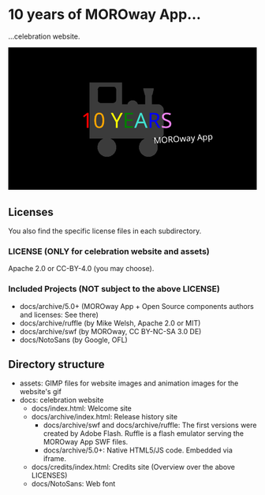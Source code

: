 # 10 years of MOROway App…

…celebration website.

<div style="text-align: center"><img src="10years.png"></div>

## Licenses

You also find the specific license files in each subdirectory.

### LICENSE (ONLY for celebration website and assets)

Apache 2.0 or CC-BY-4.0 (you may choose).

### Included Projects (NOT subject to the above LICENSE)

* docs/archive/5.0+ (MOROway App + Open Source components authors and licenses: See there)
* docs/archive/ruffle (by Mike Welsh, Apache 2.0 or MIT)
* docs/archive/swf (by MOROway, CC BY-NC-SA 3.0 DE)
* docs/NotoSans (by Google, OFL)

## Directory structure

* assets: GIMP files for website images and animation images for the website's gif
* docs: celebration website
    * docs/index.html: Welcome site
    * docs/archive/index.html: Release history site
        * docs/archive/swf and docs/archive/ruffle: The first versions were created by Adobe Flash. Ruffle is a flash emulator serving the MOROway App SWF files.
        * docs/archive/5.0+: Native HTML5/JS code. Embedded via iframe.
    * docs/credits/index.html: Credits site (Overview over the above LICENSES)
    * docs/NotoSans: Web font
